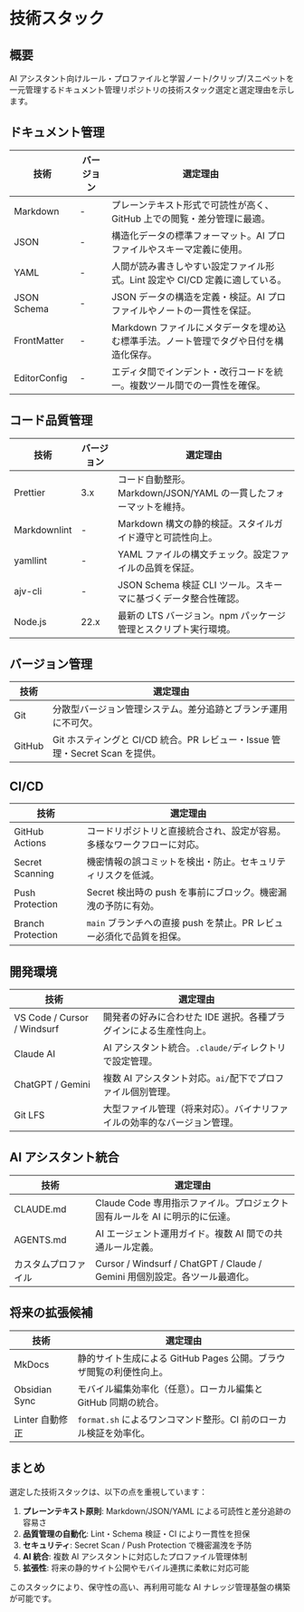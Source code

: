 # 技術スタック

## 概要

AI アシスタント向けルール・プロファイルと学習ノート/クリップ/スニペットを一元管理するドキュメント管理リポジトリの技術スタック選定と選定理由を示します。

## ドキュメント管理

| 技術          | バージョン | 選定理由                                                                               |
| ------------- | ---------- | -------------------------------------------------------------------------------------- |
| Markdown      | -          | プレーンテキスト形式で可読性が高く、GitHub 上での閲覧・差分管理に最適。               |
| JSON          | -          | 構造化データの標準フォーマット。AI プロファイルやスキーマ定義に使用。                  |
| YAML          | -          | 人間が読み書きしやすい設定ファイル形式。Lint 設定や CI/CD 定義に適している。          |
| JSON Schema   | -          | JSON データの構造を定義・検証。AI プロファイルやノートの一貫性を保証。                 |
| FrontMatter   | -          | Markdown ファイルにメタデータを埋め込む標準手法。ノート管理でタグや日付を構造化保存。 |
| EditorConfig  | -          | エディタ間でインデント・改行コードを統一。複数ツール間での一貫性を確保。              |

## コード品質管理

| 技術             | バージョン | 選定理由                                                                          |
| ---------------- | ---------- | --------------------------------------------------------------------------------- |
| Prettier         | 3.x        | コード自動整形。Markdown/JSON/YAML の一貫したフォーマットを維持。                |
| Markdownlint     | -          | Markdown 構文の静的検証。スタイルガイド遵守と可読性向上。                        |
| yamllint         | -          | YAML ファイルの構文チェック。設定ファイルの品質を保証。                          |
| ajv-cli          | -          | JSON Schema 検証 CLI ツール。スキーマに基づくデータ整合性確認。                  |
| Node.js          | 22.x       | 最新の LTS バージョン。npm パッケージ管理とスクリプト実行環境。                  |

## バージョン管理

| 技術   | 選定理由                                                                      |
| ------ | ----------------------------------------------------------------------------- |
| Git    | 分散型バージョン管理システム。差分追跡とブランチ運用に不可欠。                |
| GitHub | Git ホスティングと CI/CD 統合。PR レビュー・Issue 管理・Secret Scan を提供。 |

## CI/CD

| 技術                  | 選定理由                                                                       |
| --------------------- | ------------------------------------------------------------------------------ |
| GitHub Actions        | コードリポジトリと直接統合され、設定が容易。多様なワークフローに対応。         |
| Secret Scanning       | 機密情報の誤コミットを検出・防止。セキュリティリスクを低減。                   |
| Push Protection       | Secret 検出時の push を事前にブロック。機密漏洩の予防に有効。                 |
| Branch Protection     | `main` ブランチへの直接 push を禁止。PR レビュー必須化で品質を担保。           |

## 開発環境

| 技術                        | 選定理由                                                                  |
| --------------------------- | ------------------------------------------------------------------------- |
| VS Code / Cursor / Windsurf | 開発者の好みに合わせた IDE 選択。各種プラグインによる生産性向上。         |
| Claude AI                   | AI アシスタント統合。`.claude/`ディレクトリで設定管理。                   |
| ChatGPT / Gemini            | 複数 AI アシスタント対応。`ai/`配下でプロファイル個別管理。               |
| Git LFS                     | 大型ファイル管理（将来対応）。バイナリファイルの効率的なバージョン管理。   |

## AI アシスタント統合

| 技術                   | 選定理由                                                                    |
| ---------------------- | --------------------------------------------------------------------------- |
| CLAUDE.md              | Claude Code 専用指示ファイル。プロジェクト固有ルールを AI に明示的に伝達。 |
| AGENTS.md              | AI エージェント運用ガイド。複数 AI 間での共通ルール定義。                  |
| カスタムプロファイル   | Cursor / Windsurf / ChatGPT / Claude / Gemini 用個別設定。各ツール最適化。 |

## 将来の拡張候補

| 技術                 | 選定理由                                                                |
| -------------------- | ----------------------------------------------------------------------- |
| MkDocs               | 静的サイト生成による GitHub Pages 公開。ブラウザ閲覧の利便性向上。     |
| Obsidian Sync        | モバイル編集効率化（任意）。ローカル編集と GitHub 同期の統合。          |
| Linter 自動修正      | `format.sh` によるワンコマンド整形。CI 前のローカル検証を効率化。       |

## まとめ

選定した技術スタックは、以下の点を重視しています：

1. **プレーンテキスト原則**: Markdown/JSON/YAML による可読性と差分追跡の容易さ
2. **品質管理の自動化**: Lint・Schema 検証・CI により一貫性を担保
3. **セキュリティ**: Secret Scan / Push Protection で機密漏洩を予防
4. **AI 統合**: 複数 AI アシスタントに対応したプロファイル管理体制
5. **拡張性**: 将来の静的サイト公開やモバイル連携に柔軟に対応可能

このスタックにより、保守性の高い、再利用可能な AI ナレッジ管理基盤の構築が可能です。
